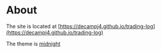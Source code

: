 # About

The site is located at [https://decampj4.github.io/trading-log](https://decampj4.github.io/trading-log)

The theme is [midnight](https://github.com/pages-themes/midnight)
